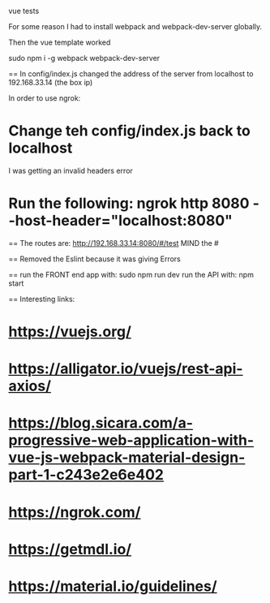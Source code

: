vue tests

For some reason I had to install webpack and webpack-dev-server globally.

Then the vue template worked

sudo npm i -g webpack webpack-dev-server

==
In config/index.js changed the address of the server from localhost to 192.168.33.14 (the box ip)

In order to use ngrok:
# Change teh config/index.js back to localhost
I was getting an invalid headers error
# Run the following: ngrok http 8080 --host-header="localhost:8080"

==
The routes are: http://192.168.33.14:8080/#/test MIND the #

==
Removed the Eslint because it was giving Errors

==
run the FRONT end app with: sudo npm run dev
run the API with: npm start

==
Interesting links:

# https://vuejs.org/
# https://alligator.io/vuejs/rest-api-axios/
# https://blog.sicara.com/a-progressive-web-application-with-vue-js-webpack-material-design-part-1-c243e2e6e402
# https://ngrok.com/
# https://getmdl.io/
# https://material.io/guidelines/
